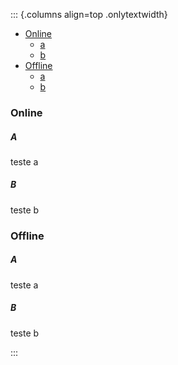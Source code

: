 ::: {.columns align=top .onlytextwidth}

- [Online](#online)
    - [a](#a)
    - [b](#b)
- [Offline](#Offline)
    - [a](#a-1)
    - [b](#b-1)

### Online
##### A
teste a

##### B
teste b

### Offline
##### A
teste a

##### B
teste b

:::
